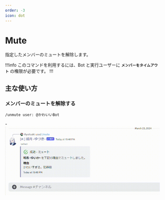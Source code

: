```yaml
---
order: -3
icon: dot
---
```


# Mute
指定したメンバーのミュートを解除します。

!!!info
このコマンドを利用するには、Bot と実行ユーザーに **`メンバーをタイムアウト`** の権限が必要です。
!!!

## 主な使い方
### メンバーのミュートを解除する

``` コマンドの実行例
/unmute user: @かわいいBot
```
-![応答例](default-response.gif)
